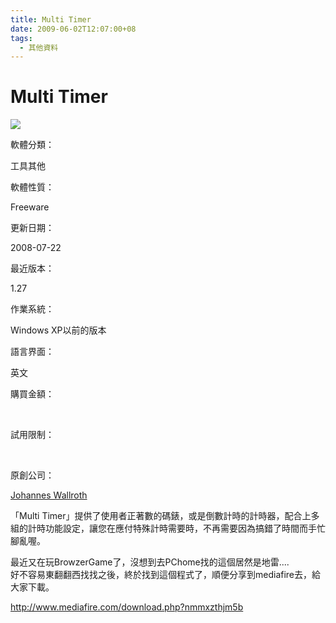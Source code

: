 ```yaml
---
title: Multi Timer
date: 2009-06-02T12:07:00+08
tags:
  - 其他資料
---
```

# Multi Timer

![](http://toget.pchome.com.tw/pic_main/utility_other/13385_utility_other_head.jpg)

軟體分類：

工具其他

軟體性質：

Freeware

更新日期：

2008-07-22

最近版本：

1.27

作業系統：

Windows XP以前的版本

語言界面：

英文

購買金額：

 

試用限制：

 

原創公司：

[Johannes Wallroth](http://www.programming.de/)

「Multi Timer」提供了使用者正著數的碼錶，或是倒數計時的計時器，配合上多組的計時功能設定，讓您在應付特殊計時需要時，不再需要因為搞錯了時間而手忙腳亂喔。

最近又在玩BrowzerGame了，沒想到去PChome找的這個居然是地雷....  
好不容易東翻翻西找找之後，終於找到這個程式了，順便分享到mediafire去，給大家下載。

<http://www.mediafire.com/download.php?nmmxzthjm5b>
